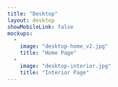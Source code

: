 ```yaml
---
title: "Desktop"
layout: desktop
showMobileLink: false
mockups:
  -
    image: "desktop-home_v2.jpg"
    title: "Home Page"
  -
    image: "desktop-interior.jpg"
    title: "Interior Page"
---
```

